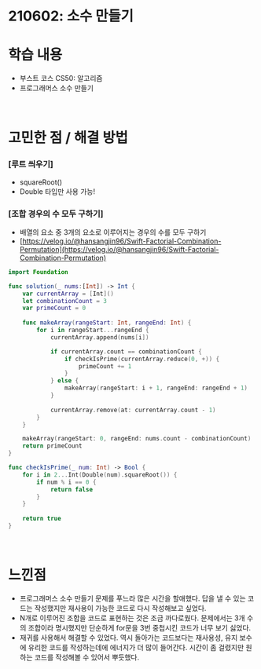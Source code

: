# 210602: 소수 만들기

# 학습 내용

- 부스트 코스 CS50: 알고리즘
- 프로그래머스 소수 만들기

<br>

# 고민한 점 / 해결 방법

### [루트  씌우기]

- squareRoot()
- Double 타입만 사용 가능!

### [조합 경우의 수 모두 구하기]

- 배열의 요소 중 3개의 요소로 이루어지는 경우의 수를 모두 구하기
- [https://velog.io/@hansangjin96/Swift-Factorial-Combination-Permutation](https://velog.io/@hansangjin96/Swift-Factorial-Combination-Permutation)

```swift
import Foundation

func solution(_ nums:[Int]) -> Int {
    var currentArray = [Int]()
    let combinationCount = 3
    var primeCount = 0
    
    func makeArray(rangeStart: Int, rangeEnd: Int) {
        for i in rangeStart...rangeEnd {
            currentArray.append(nums[i])

            if currentArray.count == combinationCount {
                if checkIsPrime(currentArray.reduce(0, +)) {
                    primeCount += 1
                }
            } else {
                makeArray(rangeStart: i + 1, rangeEnd: rangeEnd + 1)
            }
            
            currentArray.remove(at: currentArray.count - 1)
        }
    }

    makeArray(rangeStart: 0, rangeEnd: nums.count - combinationCount)
    return primeCount
}

func checkIsPrime(_ num: Int) -> Bool {
    for i in 2...Int(Double(num).squareRoot()) {
        if num % i == 0 {
            return false
        }
    }
    
    return true
}
```

<br>

# 느낀점

- 프로그래머스 소수 만들기 문제를 푸느라 많은 시간을 할애했다. 답을 낼 수 있는 코드는 작성했지만 재사용이 가능한 코드로  다시 작성해보고 싶었다.
- N개로 이루어진 조합을  코드로 표현하는 것은 조금 까다로웠다. 문제에서는 3개 수의 조합이라 명시했지만 단순하게 for문을 3번 중첩시킨 코드가 너무 보기 싫었다.
- 재귀를 사용해서 해결할 수 있었다. 역시 돌아가는 코드보다는 재사용성, 유지 보수에 유리한 코드를 작성하는데에 에너지가 더 많이 들어간다. 시간이 좀 걸렸지만 원하는 코드를 작성해볼 수 있어서 뿌듯했다.

<br>